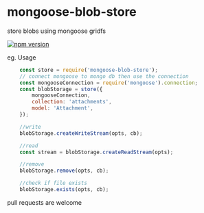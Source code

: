 mongoose-blob-store
==================

store blobs using mongoose gridfs

[![npm version](https://badge.fury.io/js/mongoose-blob-store.svg)](https://badge.fury.io/js/mongoose-blob-store)

eg. Usage

```js
    const store = require('mongoose-blob-store');
    // connect mongoose to mongo db then use the connection
    const mongooseConnection = require('mongoose').connection;
    const blobStorage = store({
        mongooseConnection,
        collection: 'attachments',
        model: 'Attachment',
    });

    //write
    blobStorage.createWriteStream(opts, cb);

    //read
    const stream = blobStorage.createReadStream(opts);

    //remove
    blobStorage.remove(opts, cb);

    //check if file exists
    blobStorage.exists(opts, cb);
```

pull requests are welcome


